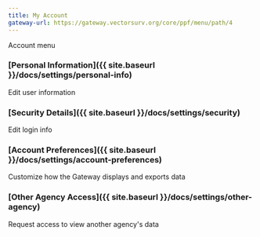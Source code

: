 ```yaml
---
title: My Account
gateway-url: https://gateway.vectorsurv.org/core/ppf/menu/path/4
---
```


Account menu

### [Personal Information]({{ site.baseurl }}/docs/settings/personal-info)

Edit user information

### [Security Details]({{ site.baseurl }}/docs/settings/security)

Edit login info

### [Account Preferences]({{ site.baseurl }}/docs/settings/account-preferences)

Customize how the Gateway displays and exports data

### [Other Agency Access]({{ site.baseurl }}/docs/settings/other-agency)

Request access to view another agency's data
